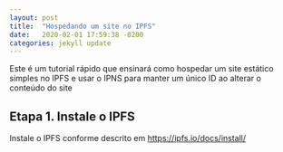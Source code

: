 ```yaml
---
layout: post
title:  "Hospedando um site no IPFS"
date:   2020-02-01 17:59:38 -0200
categories: jekyll update
---
```


Este é um tutorial rápido que ensinará como hospedar um site estático simples no IPFS e usar o IPNS para manter um único ID ao alterar o conteúdo do site

## Etapa 1. Instale o IPFS

Instale o IPFS conforme descrito em https://ipfs.io/docs/install/


